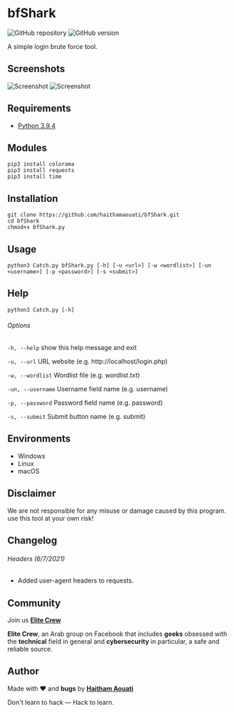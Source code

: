 # bfShark

![GitHub repository](https://img.shields.io/badge/haithamaouati-bfShark-blue?style=flat-square&logo=github)
![GitHub version](https://img.shields.io/badge/version-1.1-yellow?style=flat-square)

A simple login brute force tool.

Screenshots
----
![Screenshot](https://github.com/haithamaouati/bfShark/blob/main/screenshot.png?raw=true "Optional Title")
![Screenshot](https://github.com/haithamaouati/bfShark/blob/main/screenshot2.png?raw=true "Optional Title")

Requirements
----
* [Python 3.9.4](https://www.python.org)

Modules
----
    pip3 install colorama
    pip3 install requests
    pip3 install time
    
Installation
----
    git clone https://github.com/haithamaouati/bfShark.git
    cd bfShark
    chmod+x bfShark.py
    
Usage
----
    python3 Catch.py bfShark.py [-h] [-u <url>] [-w <wordlist>] [-un <username>] [-p <password>] [-s <submit>]

Help
----
    python3 Catch.py [-h]
    
###### Options
`-h, --help`
show this help message and exit

`-u, --url`
URL website (e.g. http://localhost/login.php)

`-w, --wordlist`
Wordlist file (e.g. wordlist.txt)

`-un, --username`
Username field name (e.g. username)

`-p, --password`
Password field name (e.g. password)

`-s, --submit`
Submit button name (e.g. submit)

Environments
----
* Windows
* Linux
* macOS

Disclaimer
----
We are not responsible for any misuse or damage caused by this program. use this tool at your own risk!

Changelog
----
###### Headers (6/7/2021)
* Added user-agent headers to requests.

Community
----
Join us [**Elite Crew**](https://www.facebook.com/groups/elitecrew1/)

**Elite Crew**, an Arab group on Facebook that includes **geeks** obsessed with the **technical** field in general and **cybersecurity** in particular, a safe and reliable source.

Author
----

Made with ❤️ and **bugs** by [**Haitham Aouati**](https://www.facebook.com/haithamaouati1/)

Don't learn to hack — Hack to learn.
